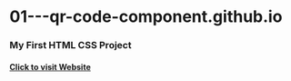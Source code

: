 # 01---qr-code-component.github.io

### My First HTML CSS Project

#### [Click  to visit Website](https://brruto.github.io/01---qr-code-component.github.io/)
